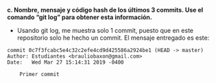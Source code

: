 **c. Nombre, mensaje y código hash de los últimos 3 commits. Use el comando
“git log” para obtener esta información.**
- Usando git log, me muestra solo 1 commit, puesto que en este repositorio solo he hecho un commit. El mensaje entregado es este:
```
commit 0c7f3fcabc5e4c32c2efe4cd9d425586a2924be1 (HEAD -> master)
Author: Estudiantes <brauliobaxon@gmail.com>
Date:   Wed Mar 27 15:14:31 2019 -0400

    Primer commit

```

